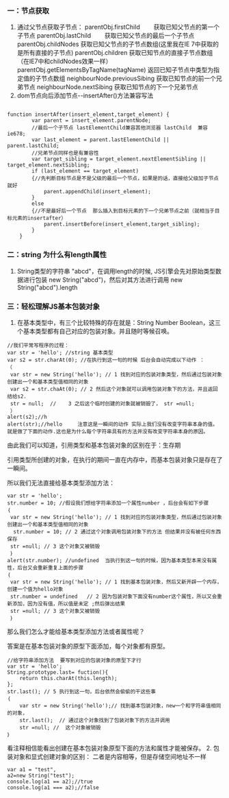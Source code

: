 ### 一：节点获取

1. 通过父节点获取子节点：
parentObj.firstChild　　     获取已知父节点的第一个子节点 
parentObj.lastChild　　      获取已知父节点的最后一个子节点
parentObj.childNodes         获取已知父节点的子节点数组(这里我在IE 7中获取的是所有直接的子节点)
parentObj.children           获取已知节点的直接子节点数组（在IE7中和childNodes效果一样）
parentObj.getElementsByTagName(tagName)     返回已知子节点中类型为指定值的子节点数组
neighbourNode.previousSibing  获取已知节点的前一个兄弟节点
neighbourNode.nextSibing      获取已知节点的下一个兄弟节点
2. dom节点向后添加节点--insertAfter()方法兼容写法
```

function insertAfter(insert_element,target_element) {
        var parent = insert_element.parentNode;
        //最后一个子节点 lastElementChild兼容其他浏览器 lastChild  兼容ie678;
        var last_element = parent.lastElementChild || parent.lastChild;
        //兄弟节点同样也是有兼容性
        var target_sibling = target_element.nextElementSibling || target_element.nextSibling;
        if (last_element == target_element)
        {//先判断目标节点是不是父级的最后一个节点，如果是的话，直接给父级加子节点就好
            parent.appendChild(insert_element);
        }
        else
        {//不是最好后一个节点  那么插入到目标元素的下一个兄弟节点之前（就相当于目标元素的insertafter）
            parent.insertBefore(insert_element,target_sibling);
        }
    }
```
### 二：string 为什么有length属性
1. String类型的字符串 "abcd"，在调用length的时候, JS引擎会先对原始类型数据进行包装    new String("abcd")，然后对其方法进行调用   new String("abcd").length

### 三：轻松理解JS基本包装对象
1. 在基本类型中，有三个比较特殊的存在就是：String Number Boolean，这三个基本类型都有自己对应的包装对象。并且随时等候召唤。
```
//我们平常写程序的过程：
var str = 'hello'; //string 基本类型
var s2 = str.charAt(0); //在执行到这一句的时候 后台会自动完成以下动作 ：
（ 
 var str = new String('hello'); // 1 找到对应的包装对象类型，然后通过包装对象创建出一个和基本类型值相同的对象
 var s2 = str.chaAt(0); // 2 然后这个对象就可以调用包装对象下的方法，并且返回结给s2.
 str = null;  //    3 之后这个临时创建的对象就被销毁了， str =null; 
 ） 
alert(s2);//h 
alert(str);//hello     注意这是一瞬间的动作 实际上我们没有改变字符串本身的值。就是做了下面的动作.这也是为什么每个字符串具有的方法并没有改变字符串本身的原因。
```
由此我们可以知道，引用类型和基本包装对象的区别在于：生存期

引用类型所创建的对象，在执行的期间一直在内存中，而基本包装对象只是存在了一瞬间。

所以我们无法直接给基本类型添加方法：
```
var str = 'hello';
str.number = 10; //假设我们想给字符串添加一个属性number ，后台会有如下步骤
｛ 
 var str = new String('hello'); // 1 找到对应的包装对象类型，然后通过包装对象创建出一个和基本类型值相同的对象
  str.number = 10; // 2 通过这个对象调用包装对象下的方法 但结果并没有被任何东西保存
 str =null; // 3 这个对象又被销毁
 ｝
alert(str.number); //undefined  当执行到这一句的时候，因为基本类型本来没有属性，后台又会重新重复上面的步骤
｛ 
 var str = new String('hello'); // 1 找到基本包装对象，然后又新开辟一个内存，创建一个值为hello对象
 str.number = undefined   // 2 因为包装对象下面没有number这个属性，所以又会重新添加，因为没有值，所以值是未定 ;然后弹出结果
 str =null; // 3 这个对象又被销毁
 ｝
```
那么我们怎么才能给基本类型添加方法或者属性呢？

答案是在基本包装对象的原型下面添加，每个对象都有原型。
```
//给字符串添加方法  要写到对应的包装对象的原型下才行
var str = 'hello';
String.prototype.last= fuction(){ 
    return this.charAt(this.length);
}; 
str.last(); // 5 执行到这一句，后台依然会偷偷的干这些事
｛ 
    var str = new String('hello');// 找到基本包装对象，new一个和字符串值相同的对象，
    str.last();  // 通过这个对象找到了包装对象下的方法并调用 
    str =null; //  这个对象被销毁
｝
```
看注释相信能看出创建在基本包装对象原型下面的方法和属性才能被保存。
2. 包装对象和显式创建对象的区别：
二者是内容相等，但是存储空间地址不一样
```
var a1 = "test",
a2=new String("test");
console.log(a1 == a2);//true
console.log(a1 === a2);//false
```